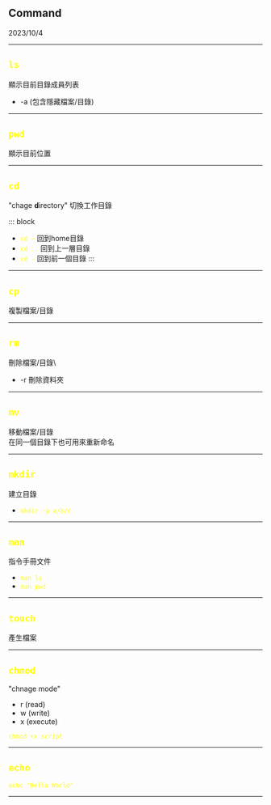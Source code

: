 ## Command
2023/10/4

---

## `ls`
顯示目前目錄成員列表

* -a (包含隱藏檔案/目錄)

---

## `pwd`
顯示目前位置

---

## `cd`
"chage **d**irectory" 切換工作目錄

::: block <!-- element style="text-align: left"-->
* `cd ~`  回到home目錄
* `cd ..`  回到上一層目錄
* `cd -`  回到前一個目錄
:::

---

## `cp`
複製檔案/目錄

---

## `rm`
刪除檔案/目錄\
* -r 刪除資料夾

---

## `mv`
移動檔案/目錄\
在同一個目錄下也可用來重新命名

---

## `mkdir`
建立目錄
* `mkdir -p a/b/c`

---

## `man`
指令手冊文件
* `man ls`
* `man pwd`

---

## `touch`

產生檔案


---

## `chmod`
"chnage mode"
- r (read)
- w (write)
- x (execute)

`chmod +x script`

---

## `echo`

`echo "Hello World"`

---

<style>
code {
	color: yellow;
}

</style>
